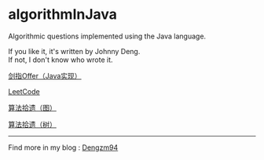 # algorithmInJava

Algorithmic questions implemented using the Java language.

If you like it, it's written by Johnny Deng.  
If not, I don't know who wrote it.

[剑指Offer（Java实现）][2]

[LeetCode][3]

[算法拾遗（图）][4]

[算法拾遗（树）][5]

---

Find more in my blog : [Dengzm94][1]





[1]:https://blog.csdn.net/asd501823206
[2]:https://github.com/jio-deng/algorithmInJava/tree/master/lib/src/main/java/com/dengzm/lib/jianzhi
[3]:https://github.com/jio-deng/algorithmInJava/tree/master/lib/src/main/java/com/dengzm/lib/leetcode
[4]:https://github.com/jio-deng/algorithmInJava/tree/master/lib/src/main/java/com/dengzm/lib/graph
[5]:https://github.com/jio-deng/algorithmInJava/tree/master/lib/src/main/java/com/dengzm/lib/trees